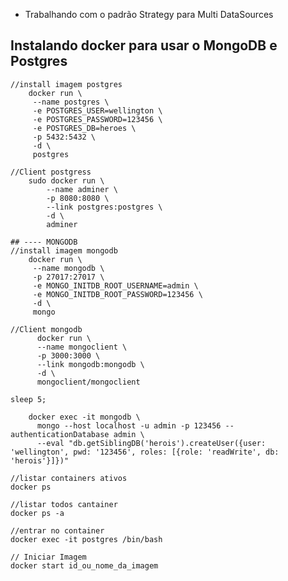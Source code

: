 - Trabalhando com o padrão Strategy para Multi DataSources

## Instalando docker para usar o MongoDB e Postgres
```shell
//install imagem postgres
    docker run \
     --name postgres \
     -e POSTGRES_USER=wellington \
     -e POSTGRES_PASSWORD=123456 \
     -e POSTGRES_DB=heroes \
     -p 5432:5432 \
     -d \
     postgres

//Client postgress
    sudo docker run \
        --name adminer \
        -p 8080:8080 \
        --link postgres:postgres \
        -d \
        adminer

## ---- MONGODB
//install imagem mongodb
    docker run \
     --name mongodb \
     -p 27017:27017 \
     -e MONGO_INITDB_ROOT_USERNAME=admin \
     -e MONGO_INITDB_ROOT_PASSWORD=123456 \
     -d \
     mongo 

//Client mongodb
      docker run \
      --name mongoclient \
      -p 3000:3000 \
      --link mongodb:mongodb \
      -d \
      mongoclient/mongoclient

sleep 5;

    docker exec -it mongodb \
      mongo --host localhost -u admin -p 123456 --authenticationDatabase admin \
      --eval "db.getSiblingDB('herois').createUser({user: 'wellington', pwd: '123456', roles: [{role: 'readWrite', db: 'herois'}]})"
```

    //listar containers ativos 
    docker ps 

    //listar todos cantainer 
    docker ps -a

    //entrar no container
    docker exec -it postgres /bin/bash

    // Iniciar Imagem
    docker start id_ou_nome_da_imagem

